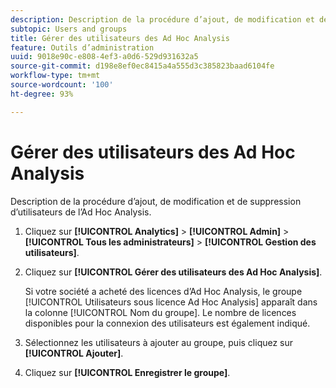 ```yaml
---
description: Description de la procédure d’ajout, de modification et de suppression d’utilisateurs de l’Ad Hoc Analysis.
subtopic: Users and groups
title: Gérer des utilisateurs des Ad Hoc Analysis
feature: Outils d’administration
uuid: 9018e90c-e808-4ef3-a0d6-529d931632a5
source-git-commit: d198e8ef0ec8415a4a555d3c385823baad6104fe
workflow-type: tm+mt
source-wordcount: '100'
ht-degree: 93%

---
```



# Gérer des utilisateurs des Ad Hoc Analysis

Description de la procédure d’ajout, de modification et de suppression d’utilisateurs de l’Ad Hoc Analysis.

1. Cliquez sur **[!UICONTROL Analytics]** > **[!UICONTROL Admin]** > **[!UICONTROL Tous les administrateurs]** > **[!UICONTROL Gestion des utilisateurs]**.
1. Cliquez sur **[!UICONTROL Gérer des utilisateurs des Ad Hoc Analysis]**.

   Si votre société a acheté des licences d’Ad Hoc Analysis, le groupe [!UICONTROL Utilisateurs sous licence Ad Hoc Analysis] apparaît dans la colonne [!UICONTROL Nom du groupe]. Le nombre de licences disponibles pour la connexion des utilisateurs est également indiqué.

1. Sélectionnez les utilisateurs à ajouter au groupe, puis cliquez sur **[!UICONTROL Ajouter]**.
1. Cliquez sur **[!UICONTROL Enregistrer le groupe]**.
